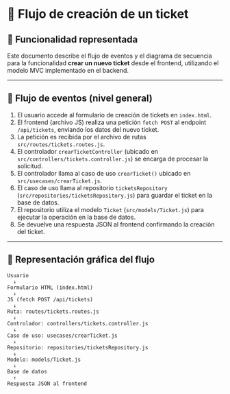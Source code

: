 # 📄 Flujo de creación de un ticket

## 🧩 Funcionalidad representada
Este documento describe el flujo de eventos y el diagrama de secuencia para la funcionalidad **crear un nuevo ticket** desde el frontend, utilizando el modelo MVC implementado en el backend.

---

## 🔁 Flujo de eventos (nivel general)

1. El usuario accede al formulario de creación de tickets en `index.html`.
2. El frontend (archivo JS) realiza una petición `fetch POST` al endpoint `/api/tickets`, enviando los datos del nuevo ticket.
3. La petición es recibida por el archivo de rutas `src/routes/tickets.routes.js`.
4. El controlador `crearTicketController` (ubicado en `src/controllers/tickets.controller.js`) se encarga de procesar la solicitud.
5. El controlador llama al caso de uso `crearTicket()` ubicado en `src/usecases/crearTicket.js`.
6. El caso de uso llama al repositorio `ticketsRepository` (`src/repositories/ticketsRepository.js`) para guardar el ticket en la base de datos.
7. El repositorio utiliza el modelo `Ticket` (`src/models/Ticket.js`) para ejecutar la operación en la base de datos.
8. Se devuelve una respuesta JSON al frontend confirmando la creación del ticket.

---

## 🔄 Representación gráfica del flujo

```plaintext
Usuario
  ↓
Formulario HTML (index.html)
  ↓
JS (fetch POST /api/tickets)
  ↓
Ruta: routes/tickets.routes.js
  ↓
Controlador: controllers/tickets.controller.js
  ↓
Caso de uso: usecases/crearTicket.js
  ↓
Repositorio: repositories/ticketsRepository.js
  ↓
Modelo: models/Ticket.js
  ↓
Base de datos
  ↑
Respuesta JSON al frontend
